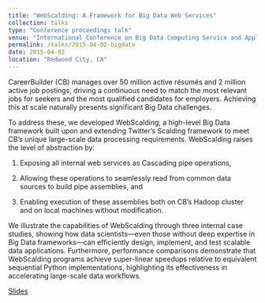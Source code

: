 ```yaml
---
title: "WebScalding: A Framework for Big Data Web Services"
collection: talks
type: "Conference proceedings talk"
venue: "International Conference on Big Data Computing Service and Applications"
permalink: /talks/2015-04-02-bigdata
date: 2015-04-02
location: "Redwood City, CA"
---
```


CareerBuilder (CB) manages over 50 million active résumés and 2 million active job postings, driving a continuous need to match the most relevant jobs for seekers and the most qualified candidates for employers. Achieving this at scale naturally presents significant Big Data challenges.

To address these, we developed WebScalding, a high-level Big Data framework built upon and extending Twitter’s Scalding framework to meet CB’s unique large-scale data processing requirements. WebScalding raises the level of abstraction by:

1. Exposing all internal web services as Cascading pipe operations,

2. Allowing these operations to seamlessly read from common data sources to build pipe assemblies, and

3. Enabling execution of these assemblies both on CB’s Hadoop cluster and on local machines without modification.

We illustrate the capabilities of WebScalding through three internal case studies, showing how data scientists—even those without deep expertise in Big Data frameworks—can efficiently design, implement, and test scalable data applications. Furthermore, performance comparisons demonstrate that WebScalding programs achieve super-linear speedups relative to equivalent sequential Python implementations, highlighting its effectiveness in accelerating large-scale data workflows.

[Slides](/files/bigdataservice2015.pptx)